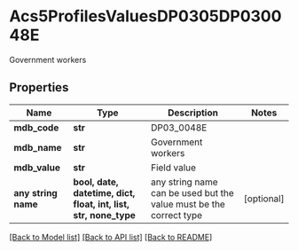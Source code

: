 # Acs5ProfilesValuesDP0305DP030048E

Government workers

## Properties
Name | Type | Description | Notes
------------ | ------------- | ------------- | -------------
**mdb_code** | **str** | DP03_0048E | 
**mdb_name** | **str** | Government workers | 
**mdb_value** | **str** | Field value | 
**any string name** | **bool, date, datetime, dict, float, int, list, str, none_type** | any string name can be used but the value must be the correct type | [optional]

[[Back to Model list]](../README.md#documentation-for-models) [[Back to API list]](../README.md#documentation-for-api-endpoints) [[Back to README]](../README.md)


